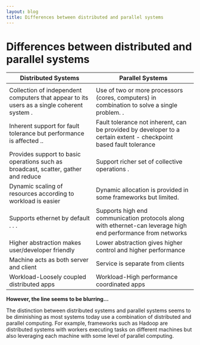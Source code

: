 ```yaml
---
layout: blog
title: Differences between distributed and parallel systems
---
```


# Differences between distributed and parallel systems

| **Distributed Systems** | **Parallel Systems** |
| --- | --- |
|   |
| Collection of independent computers that appear to its users as a single coherent system              . | Use of two or more processors (cores, computers) in combination to solve a single problem.                       . |
| Inherent support for fault tolerance but performance is affected                                         .. | Fault tolerance not inherent, can be provided by developer to a certain extent - checkpoint based fault tolerance |
| Provides support to basic operations such as broadcast, scatter, gather and reduce | Support richer set of collective operations                  . |
| Dynamic scaling of resources according to workload is easier | Dynamic allocation is provided in some frameworks but limited. |
| Supports ethernet by default                                                             .                                                                   .                 . | Supports high end communication protocols along with ethernet-can leverage high end performance from networks |
| Higher abstraction makes user/developer friendly | Lower abstraction gives higher control and higher performance |
| Machine acts as both server and client | Service is separate from clients |
| Workload-Loosely coupled distributed apps | Workload-High performance coordinated apps |

**However, the line seems to be blurring...**

The distinction between distributed systems and parallel systems seems to be diminishing as most systems today use a combination of distributed and parallel computing. For example, frameworks such as Hadoop are distributed systems with workers executing tasks on different machines but also leveraging each machine with some level of parallel computing.
